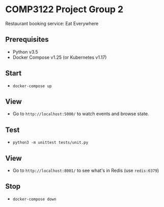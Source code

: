 # COMP3122 Project Group 2
Restaurant booking service: Eat Everywhere

## Prerequisites

- Python v3.5
- Docker Compose v1.25 (or Kubernetes v1.17)

## Start

- `docker-compose up`

## View

- Go to `http://localhost:5000/` to watch events and browse state.

## Test

- `python3 -m unittest tests/unit.py`

## View

- Go to `http://localhost:8001/` to see what's in Redis (use `redis:6379`)

## Stop

- `docker-compose down`
